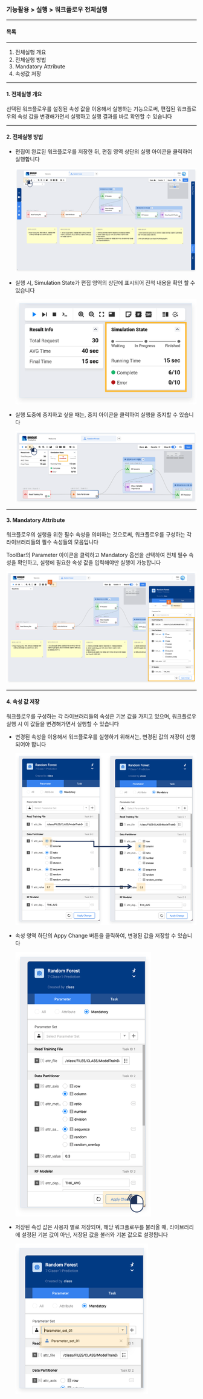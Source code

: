 ### 기능활용 > 실행 > 워크플로우 전체실행



------

#### 목록

------

1. 전체실행 개요
2. 전체실행 방법
3. Mandatory Attribute
4. 속성값 저장



------

#### 1. 전체실행 개요

선택된 워크플로우를 설정된 속성 값을 이용해서 실행하는 기능으로써, 편집된 워크플로우의 속성 값을 변경해가면서 실행하고 실행 결과를 바로 확인할 수 있습니다



------

#### 2. 전체실행 방법



- 편집이 완료된 워크플로우를 저장한 뒤, 편집 영역 상단의 실행 아이콘을 클릭하여 실행합니다

  ![](./img/기능활용_02_실행_01_워크플로우_전체실행-01.png)

  

- 실행 시, Simulation State가 편집 영역의 상단에 표시되어 진척 내용을 확인 할 수 있습니다

  ![](./img/기능활용_02_실행_01_워크플로우_전체실행-02.png)

  

- 실행 도중에 중지하고 싶을 때는, 중지 아이콘을 클릭하여 실행을 중지할 수 있습니다

  ![](./img/기능활용_02_실행_01_워크플로우_전체실행-03.png)



------

#### 3. Mandatory Attribute



워크플로우의 실행을 위한 필수 속성을 의미하는 것으로써, 워크플로우를 구성하는 각 라이브러리들의 필수 속성들의 모음입니다

ToolBar의 Parameter 아이콘을 클릭하고 Mandatory 옵션을 선택하여 전체 필수 속성을 확인하고, 실행에 필요한 속성 값을 입력해야만 실행이 가능합니다

![](./img/기능활용_02_실행_01_워크플로우_전체실행-04.png)



------

#### 4. 속성 값 저장



워크플로우를 구성하는 각 라이브러리들의 속성은 기본 값을 가지고 있으며, 워크플로우 실행 시 이 값들을 변경해가면서 실행할 수 있습니다



- 변경된 속성을 이용해서 워크플로우를 실행하기 위해서는, 변경된 값의 저장이 선행되어야 합니다

  ![](./img/기능활용_02_실행_01_워크플로우_전체실행-05.png)

  

- 속성 영역 하단의 Appy Change 버튼을 클릭하여, 변경된 값을 저장할 수 있습니다

  ![](./img/기능활용_02_실행_01_워크플로우_전체실행-06.png)

  

- 저장된 속성 값은 사용자 별로 저장되며, 해당 워크플로우를 불러올 때, 라이브러리에 설정된 기본 값이 아닌, 저장된 값을 불러와 기본 값으로 설정됩니다

  ![](./img/기능활용_02_실행_01_워크플로우_전체실행-07.png)